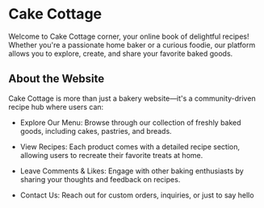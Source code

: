 # Cake Cottage
Welcome to Cake Cottage corner, your online book of delightful recipes! Whether you're a passionate home baker or a curious foodie, our platform allows you to explore, create, and share your favorite baked goods.

## About the Website
Cake Cottage is more than just a bakery website—it's a community-driven recipe hub where users can:

* Explore Our Menu: Browse through our collection of freshly baked goods, including cakes, pastries, and breads.

* View Recipes: Each product comes with a detailed recipe section, allowing users to recreate their favorite treats at home.

* Leave Comments & Likes: Engage with other baking enthusiasts by sharing your thoughts and feedback on recipes.

* Contact Us: Reach out for custom orders, inquiries, or just to say hello
